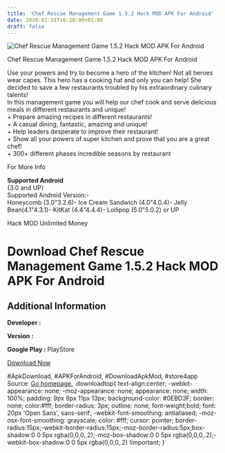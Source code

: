 ```yaml
---
title: 'Chef Rescue Management Game 1.5.2 Hack MOD APK For Android'
date: 2020-01-31T16:28:00+01:00
draft: false
---
```


![Chef Rescue Management Game 1.5.2 Hack MOD APK For Android](https://i0.wp.com/apkhome.net/wp-content/uploads/2016/10/Chef-Rescue-Management-Game-1.5.2.png "Chef Rescue Management Game 1.5.2 Hack MOD APK For Android")

  

Chef Rescue Management Game 1.5.2 Hack MOD APK For Android

Use your powers and try to become a hero of the kitchen! Not all heroes wear capes. This hero has a cooking hat and only you can help! She decided to save a few restaurants troubled by his extraordinary culinary talents!  
In this management game you will help our chef cook and serve delicious meals in different restaurants and unique!  
\+ Prepare amazing recipes in different restaurants!  
\+ A casual dining, fantastic, amazing and unique!  
\+ Help leaders desperate to improve their restaurant!  
\+ Show all your powers of super kitchen and prove that you are a great chef!  
\+ 300+ different phases incredible seasons by restaurant

For More Info

**Supported Android**  
{3.0 and UP}  
Supported Android Version:-  
Honeycomb (3.0"3.2.6)- Ice Cream Sandwich (4.0"4.0.4)- Jelly Bean(4.1"4.3.1)- KitKat (4.4"4.4.4)- Lollipop (5.0"5.0.2) or UP

Hack MOD Unlimited Money

Download Chef Rescue Management Game 1.5.2 Hack MOD APK For Android
===================================================================

Additional Information
----------------------

**Developer :**

**Version :**

**Google Play :** PlayStore

  

[Download Now](https://store4app.co/post/chef-rescue-management-game-1-5-2-hack-mod-apk-for-android_1573670848)

  
#ApkDownload, #APKForAndroid, #DownloadApkMod, #store4app  
Source: [Go homepage.](https://store4app.co/post/chef-rescue-management-game-1-5-2-hack-mod-apk-for-android_1573670848) .downloadtop{ text-align:center; -webkit-appearance: none; -moz-appearance: none; appearance: none; width: 100%; padding: 9px 9px 11px 13px; background-color: #0EBD3F; border: none; color:#fff; border-radius: 3px; outline: none; font-weight;bold; font: 20px 'Open Sans', sans-serif; -webkit-font-smoothing: antialiased; -moz-osx-font-smoothing: grayscale; color: #fff; cursor: pointer; border-radius:15px;-webkit-border-radius:15px;-moz-border-radius:5px;box-shadow:0 0 5px rgba(0,0,0,.2);-moz-box-shadow:0 0 5px rgba(0,0,0,.2);-webkit-box-shadow:0 0 5px rgba(0,0,0,.2) !important; }